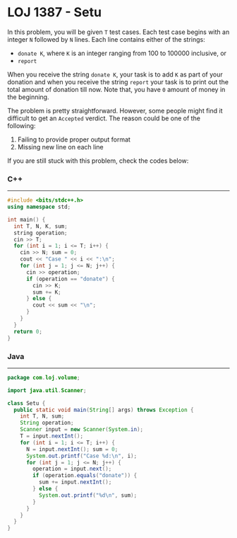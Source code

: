 # LOJ 1387 - Setu

In this problem, you will be given `T` test cases. Each test case begins with an integer `N` followed by `N` lines. Each line contains either of the strings:
- `donate K`, where `K` is an integer ranging from 100 to 100000 inclusive, or
- `report`

When you receive the string `donate K`, your task is to add `K` as part of your donation and when you receive the string `report` your task is to print out the total amount of donation till now. Note that, you have `0` amount of money in the beginning.

The problem is pretty straightforward. However, some people might find it difficult to get an `Accepted` verdict. The reason could be one of the following:

1. Failing to provide proper output format
2. Missing new line on each line

If you are still stuck with this problem, check the codes below:

### C++
-----
```cpp
#include <bits/stdc++.h>
using namespace std;

int main() {
  int T, N, K, sum;
  string operation;
  cin >> T;
  for (int i = 1; i <= T; i++) {
    cin >> N; sum = 0;
    cout << "Case " << i << ":\n";
    for (int j = 1; j <= N; j++) {
      cin >> operation;
      if (operation == "donate") {
        cin >> K;
        sum += K;
      } else {
        cout << sum << "\n";
      }
    }
  }
  return 0;
}
```

### Java
-----
```java
package com.loj.volume;

import java.util.Scanner;

class Setu {
  public static void main(String[] args) throws Exception {
    int T, N, sum;
    String operation;
    Scanner input = new Scanner(System.in);
    T = input.nextInt();
    for (int i = 1; i <= T; i++) {
      N = input.nextInt(); sum = 0;
      System.out.printf("Case %d:\n", i);
      for (int j = 1; j <= N; j++) {
        operation = input.next();
        if (operation.equals("donate")) {
          sum += input.nextInt();
        } else {
          System.out.printf("%d\n", sum);
        }
      }
    }
  }
}
```
